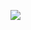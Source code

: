 ![]([link](https://www.google.com/url?sa=i&url=https%3A%2F%2Fwww.letras.mus.br%2Fkekht-arakh%2Fforever-night-castle-of-love%2Ftraducao.html&psig=AOvVaw2Ah1qDtB2gmZrl9xrH26oP&ust=1722428956035000&source=images&cd=vfe&opi=89978449&ved=0CBEQjRxqFwoTCKi-q4PizocDFQAAAAAdAAAAABAE)) 
